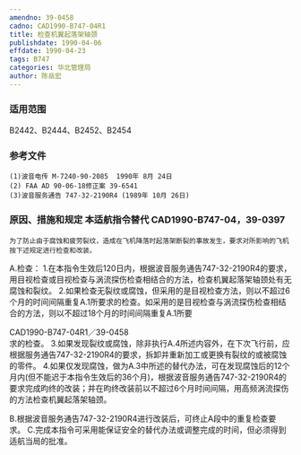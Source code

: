 ```yaml
---
amendno: 39-0458
cadno: CAD1990-B747-04R1
title: 检查机翼起落架轴颈
publishdate: 1990-04-06
effdate: 1990-04-23
tags: B747
categories: 华北管理局
author: 陈岳宏
---
```


### 适用范围 
B2442、B2444、B2452、B2454

<!--more-->
### 参考文件
    (1)波音电传 M-7240-90-2085  1990年 8月 24日
    (2) FAA AD 90-06-18修正案 39-6541
    (3)波音服务通告 747-32-2190R4 (1989年 10月 26日) 

### 原因、措施和规定 本适航指令替代 CAD1990-B747-04，39-0397
    为了防止由于腐蚀和疲劳裂纹，造成在飞机降落时起落架断裂的事故发生，要求对所影响的飞机按下述规定进行检查和改装。 
A.检查： 
     1.在本指令生效后120日内，根据波音服务通告747-32-2190R4的要求，用目视检查或目视检查与涡流探伤检查相结合的方法，检查机翼起落架轴颈处有无腐蚀和裂纹。 
     2.如果检查无裂纹或腐蚀，但采用的是目视检查方法，则以不超过6个月的时间间隔重复A.1所要求的检查。如采用的是目视检查与涡流探伤检查相结合的方法，则以不超过18个月的时间间隔重复A.1所要

  CAD1990-B747-04R1／39-0458   
求的检查。 
     3.如果发现裂纹或腐蚀，除非执行A.4所述内容外，在下次飞行前，应根据服务通告747-32-2190R4的要求，拆卸并重新加工或更换有裂纹的或被腐蚀的零件。 
     4.如果仅发现腐蚀，做为A.3中所述的替代办法，可在发现腐蚀后的12个月内(但不能迟于本指令生效后的36个月)，根据波音服务通告747-32-2190R4的要求完成昀终的改装；并在昀终改装前以不超过6个月时间间隔，用高频涡流探伤的方法检查机翼起落架轴颈。 

B.根据波音服务通告747-32-2190R4进行改装后，可终止A段中的重复检查要求。 
    C.完成本指令可采用能保证安全的替代办法或调整完成的时间，但必须得到适航当局的批准。

